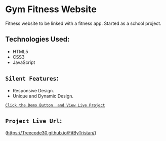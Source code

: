 # Gym Fitness Website

Fitness website to be linked with a fitness app. Started as a school project.

## Technologies Used:

* HTML5
* CSS3
* JavaScript

## `Silent Features`:

* Responsive Design.
* Unique and Dynamic Design.


[`Click the Demo Button  and View Live Project`](https://mian-ali.github.io/GymWebsite/)


## `Project Live Url`:

(https://Treecode30.github.io/FitByTristan/)
